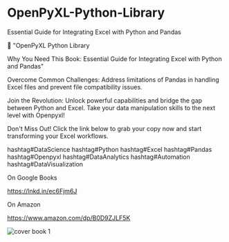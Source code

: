 # OpenPyXL-Python-Library
Essential Guide for Integrating Excel with Python and Pandas

📘 "OpenPyXL Python Library

Why You Need This Book: 
Essential Guide for Integrating Excel with Python and Pandas"

Overcome Common Challenges: Address limitations of Pandas in handling Excel files and prevent file compatibility issues.

Join the Revolution: 
Unlock powerful capabilities and bridge the gap between Python and Excel. Take your data manipulation skills to the next level with Openpyxl!

Don't Miss Out! Click the link below to grab your copy now and start transforming your Excel workflows.

hashtag#DataScience hashtag#Python hashtag#Excel hashtag#Pandas hashtag#Openpyxl hashtag#DataAnalytics hashtag#Automation hashtag#DataVisualization


On Google Books

[https://lnkd.in/ec6Fjm6J
](https://books.google.ca/books?id=YdoVEQAAQBAJ&newbks=0&printsec=frontcover&pg=PP1&dq=OpenPyXL+Python+Library&hl=en&source=newbks_fb&redir_esc=y#v=onepage&q=OpenPyXL%20Python%20Library&f=false)

On Amazon

https://www.amazon.com/dp/B0D9ZJLF5K


![cover book 1](https://github.com/user-attachments/assets/fe9fb5fb-5ca8-448e-b265-7af8586e4e88)
